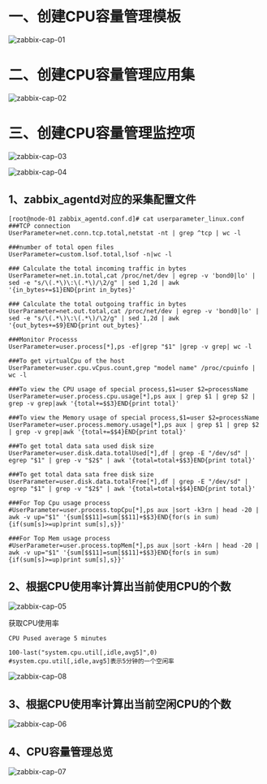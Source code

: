 # 一、创建CPU容量管理模板

  ![zabbix-cap-01](https://github.com/Lancger/opslinux/blob/master/images/zabbix-cap-01.png)
  
# 二、创建CPU容量管理应用集

  ![zabbix-cap-02](https://github.com/Lancger/opslinux/blob/master/images/zabbix-cap-02.png)

# 三、创建CPU容量管理监控项

  ![zabbix-cap-03](https://github.com/Lancger/opslinux/blob/master/images/zabbix-cap-03.png)
  
  ![zabbix-cap-04](https://github.com/Lancger/opslinux/blob/master/images/zabbix-cap-04.png)


## 1、zabbix_agentd对应的采集配置文件

```
[root@node-01 zabbix_agentd.conf.d]# cat userparameter_linux.conf
###TCP connection
UserParameter=net.conn.tcp.total,netstat -nt | grep ^tcp | wc -l

###number of total open files
UserParameter=custom.lsof.total,lsof -n|wc -l

### Calculate the total incoming traffic in bytes
UserParameter=net.in.total,cat /proc/net/dev | egrep -v 'bond0|lo' | sed -e "s/\(.*\)\:\(.*\)/\2/g" | sed 1,2d | awk '{in_bytes+=$1}END{print in_bytes}'

### Calculate the total outgoing traffic in bytes
UserParameter=net.out.total,cat /proc/net/dev | egrep -v 'bond0|lo' | sed -e "s/\(.*\)\:\(.*\)/\2/g" | sed 1,2d | awk '{out_bytes+=$9}END{print out_bytes}'

###Monitor Processs
UserParameter=user.process[*],ps -ef|grep "$1" |grep -v grep| wc -l

###To get virtualCpu of the host
UserParameter=user.cpu.vCpus.count,grep "model name" /proc/cpuinfo | wc -l

###To view the CPU usage of special process,$1=user $2=processName
UserParameter=user.process.cpu.usage[*],ps aux | grep $1 | grep $2 | grep -v grep|awk '{total+=$$3}END{print total}'

###To view the Memory usage of special process,$1=user $2=processName
UserParameter=user.process.memory.usage[*],ps aux | grep $1 | grep $2 | grep -v grep|awk '{total+=$$4}END{print total}'

###To get total data sata used disk size
UserParameter=user.disk.data.totalUsed[*],df | grep -E "/dev/sd" | egrep "$1" | grep -v "$2$" | awk '{total=total+$$3}END{print total}'

###To get total data sata free disk size
UserParameter=user.disk.data.totalFree[*],df | grep -E "/dev/sd" | egrep "$1" | grep -v "$2$" | awk '{total=total+$$4}END{print total}'

###For Top Cpu usage process
#UserParameter=user.process.topCpu[*],ps aux |sort -k3rn | head -20 | awk -v up="$1" '{sum[$$11]=sum[$$11]+$$3}END{for(s in sum){if(sum[s]>=up)print sum[s],s}}'

###For Top Mem usage process
#UserParameter=user.process.topMem[*],ps aux |sort -k4rn | head -20 | awk -v up="$1" '{sum[$$11]=sum[$$11]+$$3}END{for(s in sum){if(sum[s]>=up)print sum[s],s}}'
```

## 2、根据CPU使用率计算出当前使用CPU的个数

  ![zabbix-cap-05](https://github.com/Lancger/opslinux/blob/master/images/zabbix-cap-05.png)
  
  获取CPU使用率
  
  ```
  CPU Pused average 5 minutes     
  
  100-last("system.cpu.util[,idle,avg5]",0)   #system.cpu.util[,idle,avg5]表示5分钟的一个空闲率
  ```
  
  ![zabbix-cap-08](https://github.com/Lancger/opslinux/blob/master/images/zabbix-cap-08.png)

  
## 3、根据CPU使用率计算出当前空闲CPU的个数

  ![zabbix-cap-06](https://github.com/Lancger/opslinux/blob/master/images/zabbix-cap-06.png)
  
## 4、CPU容量管理总览

  ![zabbix-cap-07](https://github.com/Lancger/opslinux/blob/master/images/zabbix-cap-07.png)
